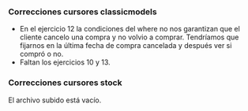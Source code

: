 ### Correcciones cursores classicmodels

- En el ejercicio 12 la condiciones del where no nos garantizan que el cliente cancelo una compra y no volvio a comprar. Tendríamos que fijarnos en la última fecha de compra cancelada y después ver si compró o no.
- Faltan los ejercicios 10 y 13.

### Correcciones cursores stock

El archivo subido está vacío.
